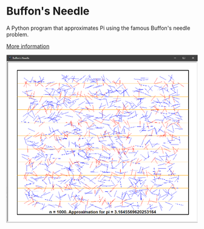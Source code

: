 # Buffon's Needle
A Python program that approximates Pi using the famous Buffon's needle problem.

[More information](https://en.wikipedia.org/wiki/Buffon%27s_needle_problem)

![demo](./demo.png)
